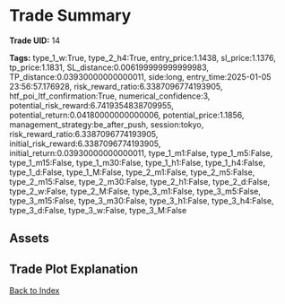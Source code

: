 # Trade Summary

**Trade UID:** 14 

**Tags:** type_1_w:True, type_2_h4:True, entry_price:1.1438, sl_price:1.1376, tp_price:1.1831, SL_distance:0.006199999999999983, TP_distance:0.03930000000000011, side:long, entry_time:2025-01-05 23:56:57.176928, risk_reward_ratio:6.3387096774193905, htf_poi_ltf_confirmation:True, numerical_confidence:3, potential_risk_reward:6.7419354838709955, potential_return:0.04180000000000006, potential_price:1.1856, management_strategy:be_after_push, session:tokyo, risk_reward_ratio:6.3387096774193905, initial_risk_reward:6.3387096774193905, initial_return:0.03930000000000011, type_1_m1:False, type_1_m5:False, type_1_m15:False, type_1_m30:False, type_1_h1:False, type_1_h4:False, type_1_d:False, type_1_M:False, type_2_m1:False, type_2_m5:False, type_2_m15:False, type_2_m30:False, type_2_h1:False, type_2_d:False, type_2_w:False, type_2_M:False, type_3_m1:False, type_3_m5:False, type_3_m15:False, type_3_m30:False, type_3_h1:False, type_3_h4:False, type_3_d:False, type_3_w:False, type_3_M:False

## Assets

## Trade Plot Explanation


[Back to Index](index.md)
